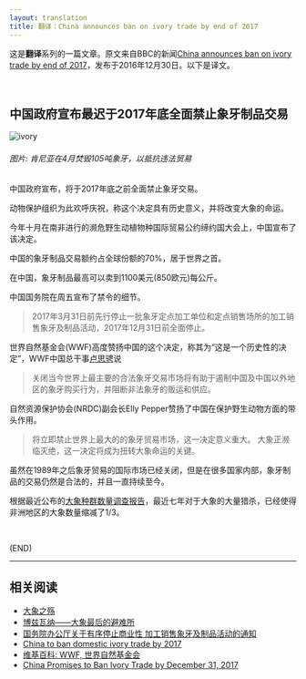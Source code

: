 ```yaml
---
layout: translation
title: 翻译：China announces ban on ivory trade by end of 2017
---
```



这是**翻译**系列的一篇文章。原文来自BBC的新闻[China announces ban on ivory trade by end of 2017](http://www.bbc.com/news/world-asia-china-38470861)，发布于2016年12月30日。以下是译文。

<br/>

##	中国政府宣布最迟于2017年底全面禁止象牙制品交易

<img alt="ivory" src="http://ichef-1.bbci.co.uk/news/660/cpsprodpb/5814/production/_93184522_036625295-1.jpg">

<h6>图片: 肯尼亚在4月焚毁105吨象牙，以抵抗违法贸易</h6>

中国政府宣布，将于2017年底之前全面禁止象牙交易。

动物保护组织为此欢呼庆祝，称这个决定具有历史意义，并将改变大象的命运。

今年十月在南非进行的濒危野生动植物种国际贸易公约缔约国大会上，中国宣布了该决定。

中国的象牙制品交易额约占全球份额的70%，居于世界之首。

在中国，象牙制品最高可以卖到1100美元(850欧元)每公斤。

中国国务院在周五宣布了禁令的细节。
>2017年3月31日前先行停止一批象牙定点加工单位和定点销售场所的加工销售象牙及制品活动，2017年12月31日前全面停止。

世界自然基金会(WWF)高度赞扬中国的这个决定，称其为“这是一个历史性的决定”，WWF中国总干事[卢思骋](http://www.wwfchina.org/pressdetail.php?id=1735)说
>关闭当今世界上最主要的合法象牙交易市场将有助于遏制中国及中国以外地区的象牙购买行为，并阻断非法象牙的贩运和供应。

自然资源保护协会(NRDC)副会长Elly Pepper赞扬了中国在保护野生动物方面的带头作用。
>将立即禁止世界上最大的的象牙贸易市场，这一决定意义重大。
>大象正濒临灭绝，这一决定将成为扭转大象命运的关键。

虽然在1989年之后象牙贸易的国际市场已经关闭，但是在很多国家内部，象牙制品的交易仍然是合法的，并且一直持续至今。

根据最近公布的[大象种群数量调查报告](http://www.greatelephantcensus.com/)，最近七年对于大象的大量猎杀，已经使得非洲地区的大象数量缩减了1/3。

<br/>

(END)

---

##  相关阅读

*	[大象之殇](http://www.bbc.co.uk/news/resources/idt-6d40b788-af2f-4646-8177-c8db7ce6a881)
*	[博兹瓦纳——大象最后的避难所](http://www.bbc.co.uk/news/world-africa-37230700)
*	[国务院办公厅关于有序停止商业性
加工销售象牙及制品活动的通知](http://www.gov.cn/zhengce/content/2016-12/30/content_5155017.htm)
*	[China to ban domestic ivory trade by 2017](http://wwf.panda.org/wwf_news/?288850/China-to-ban-domestic-ivory-trade-by-2017-in-huge-boost-for-Africas-elephants)
*	[维基百科: WWF, 世界自然基金会](https://zh.wikipedia.org/zh-hans/%E4%B8%96%E7%95%8C%E8%87%AA%E7%84%B6%E5%9F%BA%E9%87%91%E4%BC%9A)
*	[China Promises to Ban Ivory Trade by December 31, 2017](https://www.nrdc.org/media/2016/161230)